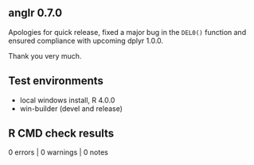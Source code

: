 ## anglr 0.7.0

Apologies for quick release, fixed a major bug in the `DEL0()` function
and ensured compliance with upcoming dplyr 1.0.0. 

Thank you very much. 

## Test environments

* local windows install, R 4.0.0
* win-builder (devel and release)

## R CMD check results

0 errors | 0 warnings | 0 notes




